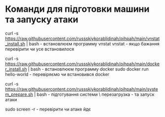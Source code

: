 #                         Команди для підготовки машини та запуску атаки

curl -s https://raw.githubusercontent.com/russskiykorablidinah/pihpah/main/vnstat_install.sh | bash - встановлюєм программу vnstat
vnstat - якщо бажання перевірити чи усе встановилося 

curl -s https://raw.githubusercontent.com/russskiykorablidinah/pihpah/main/docker_install.sh | bash - встановлюєм программу docker
sudo docker run hello-world - перевіряємо чи встановився docker


curl -s https://raw.githubusercontent.com/russskiykorablidinah/pihpah/main/system_prepare.sh | bash - підготування системи \ перезагрузка - та запуск атаки

sudo screen -r - перевірити чи атаке йдє
